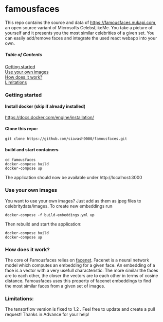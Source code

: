 # famousfaces

This repo contains the source and data of https://famousfaces.nukapi.com, an open source variant of Microsofts CelebsLikeMe. 
You take a picture of yourself and it presents you the most similar celebrities of a given set. 
You can easily add/remove faces and integrate the used react webapp into your own.

##### Table of Contents  
[Getting started](#gettingstarted)  
[Use your own images](#useyourownimages)  
[How does it work?](#architecture)  
[Limitations](#limitations)  

<a name="gettingstarted"/>

### Getting started 


#### Install docker (skip if already installed)
https://docs.docker.com/engine/installation/

#### Clone this repo:
```
git clone https://github.com/siavash9000/famousfaces.git
```

#### build and start containers
```
cd famousfaces
docker-compose build
docker-compose up
```

The application should now be available under http://localhost:3000


<a name="useyourownimages"/>

### Use your own images

You want to use your own images? Just add as them as jpeg files to celebritydata/images.
To create new embeddings run
```
docker-compose -f build-embeddings.yml up
```
Then rebuild and start the application:
```
docker-compose build
docker-compose up
```
<a name="architecture"/>

### How does it work?

The core of Famousfaces relies on [facenet](https://github.com/davidsandberg/facenet). Facenet is a neural network model which computes an embedding for a given face. An embedding of a face is a vector with a very usefull characteristic: The more similar the faces are to each other, the closer the vectors are to each other in terms of cosine distance. Famousfaces uses this property of facenet embeddings to find the most similar faces from a given set of images.


<a name="limitations"/>

### Limitations:
The tensorflow version is fixed to 1.2 . Feel free to update and create a pull request! Thanks in Advance for your help!



